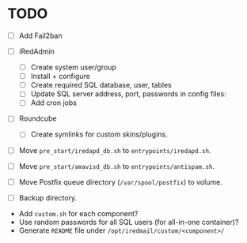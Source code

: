 # TODO

- [ ] Add Fail2ban

- [ ] iRedAdmin
    - [ ] Create system user/group
    - [ ] Install + configure
    - [ ] Create required SQL database, user, tables
    - [ ] Update SQL server address, port, passwords in config files:
    - [ ] Add cron jobs

- [ ] Roundcube
    - [ ] Create symlinks for custom skins/plugins.

- [ ] Move `pre_start/iredapd_db.sh` to `entrypoints/iredapd.sh`.
- [ ] Move `pre_start/amavisd_db.sh` to `entrypoints/antispam.sh`.
- [ ] Move Postfix queue directory (`/var/spool/postfix`) to volume.
- [ ] Backup directory.

- Add `custom.sh` for each component?
- Use random passwords for all SQL users (for all-in-one container)?
- Generate `README` file under `/opt/iredmail/custom/<component>/`
